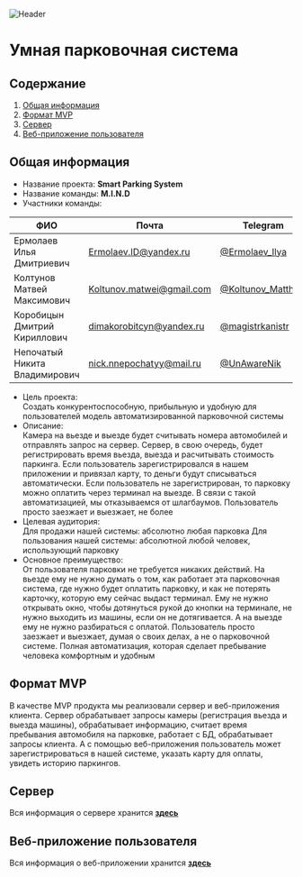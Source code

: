 ![Header](https://user-images.githubusercontent.com/57585370/118307531-4231f900-b504-11eb-8106-061b97776823.png)
# Умная парковочная система
## Содержание
1. [Общая информация](#generalInfo)
2. [Формат MVP](#mvp)
2. [Сервер](#server)
3. [Веб-приложение пользователя](#clientWeb)
## Общая информация <a name="generalInfo" />
- Название проекта: **Smart Parking System** 
- Название команды: **M.I.N.D** 
- Участники команды:

| ФИО | Почта | Telegram | Github |
| ------------- | ------------- | ------------- | ------------- |
| Ермолаев Илья Дмитриевич | Ermolaev.ID@yandex.ru | [@Ermolaev_Ilya](https://t.me/ermolaev_ilya) | [Ссылка](https://github.com/ErmolaevID) |
| Колтунов Матвей Максимович | Koltunov.matwei@gmail.com | [@Koltunov_Matthew](https://t.me/Koltunov_Matthew) | [Ссылка](https://github.com/echanatwell) |
| Коробицын Дмитрий Кириллович | dimakorobitcyn@yandex.ru | [@magistrkanistr](https://t.me/magistrkanistr) | [Ссылка](https://github.com/FireFace1337) |
| Непочатый Никита Владимирович | nick.nnepochatyy@mail.ru | [@UnAwareNik](https://t.me/UnAwareNik) | [Ссылка](https://github.com/Nikegdo) |

- Цель проекта: <br/>
Создать конкурентоспособную, прибыльную и удобную для пользователей модель автоматизированной парковочной системы
- Описание: <br/>
Камера на вьезде и выезде будет считывать номера автомобилей и отправлять запрос на сервер. Сервер, в свою очередь, будет регистрировать 
время вьезда, выезда и расчитывать стоимость паркинга. Если пользователь зарегистрировался в нашем приложении и привязал карту, то деньги
будут списываться автоматически. Если пользователь не зарегистрирован, то парковку можно оплатить через терминал на выезде. В связи с такой
автоматизацией, мы отказываемся от шлагбаумов. Пользователь просто заезжает и выезжает, не более
- Целевая аудитория: <br/>
Для продажи нашей системы: абсолютно любая парковка
Для пользования нашей системы: абсолютной любой человек, использующий парковку
- Основное преимущество: <br/>
От пользователя парковки не требуется никаких действий. На вьезде ему не нужно думать о том, как работает эта парковочная система, где 
нужно будет оплатить парковку, и как не потерять карточку, которую ему сейчас выдаст терминал. Ему не нужно открывать окно, чтобы дотянуться
рукой до кнопки на терминале, не нужно выходить из машины, если он не дотягивается. А на выезде ему не нужно разбираться с оплатой. 
Пользователь просто заезжает и выезжает, думая о своих делах, а не о парковочной системе. Полная автоматизация, которая сделает пребывание
человека комфортным и удобным

## Формат MVP <a name="mvp" />
В качестве MVP продукта мы реализовали сервер и веб-приложения клиента. Сервер обрабатывает запросы камеры (регистрация вьезда и выезда машины), 
обрабатывает информацию, считает время пребывания автомобиля на парковке, работает с БД, обрабатывает запросы клиента. А с помощью
веб-приложения пользователь может зарегистрироваться в нашей системе, указать карту для оплаты, увидеть историю паркингов.

## Сервер <a name="server" />
Вся информация о сервере хранится **[здесь](https://github.com/Mind-team/smart-parking-system-server)**

## Веб-приложение пользователя <a name="clientWeb" />
Вся информация о веб-приложении хранится **[здесь](https://github.com/Mind-team/smart-parking-system-client-web)**
